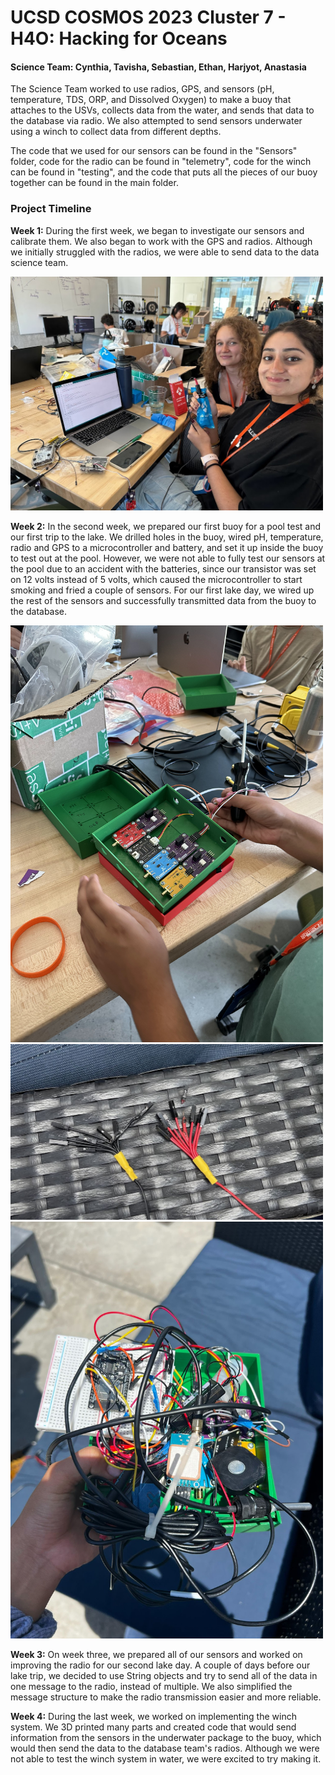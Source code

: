 # UCSD COSMOS 2023 Cluster 7 - H4O: Hacking for Oceans
<h4>Science Team: Cynthia, Tavisha, Sebastian, Ethan, Harjyot, Anastasia </h4>
<p>The Science Team worked to use radios, GPS, and sensors (pH, temperature, TDS, ORP, and Dissolved Oxygen) to make a buoy that attaches to the USVs, collects data from the water, and sends that data to the database via radio. We also attempted to send sensors underwater using a winch to collect data from different depths. </p>
<p> The code that we used for our sensors can be found in the "Sensors" folder, code for the radio can be found in "telemetry", code for the winch can be found in "testing", and the code that puts all the pieces of our buoy together can be found in the main folder.</p>

<h3>Project Timeline</h3>
<p><b>Week 1:</b> During the first week, we began to investigate our sensors and calibrate them. We also began to work with the GPS and radios. Although we initially struggled with the radios, we were able to send data to the data science team.</p>
<img src=https://github.com/frawgmanman/COSMOS23-C7-H4O/blob/main/photos/calibr.jpg?raw=true width=500 >

<p><b>Week 2:</b> In the second week, we prepared our first buoy for a pool test and our first trip to the lake. We drilled holes in the buoy, wired pH, temperature, radio and GPS to a microcontroller and battery, and set it up inside the buoy to test out at the pool. However, we were not able to fully test our sensors at the pool due to an accident with the batteries, since our transistor was set on 12 volts instead of 5 volts, which caused the microcontroller to start smoking and fried a couple of sensors. For our first lake day, we wired up the rest of the sensors and successfully transmitted data from the buoy to the database.</p>
<img src=https://github.com/frawgmanman/COSMOS23-C7-H4O/blob/main/photos/IMG_0988.jpg?raw=true width=500 >
<img src=https://github.com/frawgmanman/COSMOS23-C7-H4O/blob/main/photos/fried.jpg?raw=true width=500>
<img src=https://github.com/frawgmanman/COSMOS23-C7-H4O/blob/main/photos/wires.jpg?raw=true width=500 >

<p><b>Week 3:</b> On week three, we prepared all of our sensors and worked on improving the radio for our second lake day. A couple of days before our lake trip, we decided to use String objects and try to send all of the data in one message to the radio, instead of multiple. We also simplified the message structure to make the radio transmission easier and more reliable.</p>
<!--<img src=https://github.com/frawgmanman/COSMOS23-C7-H4O/blob/main/photos/__.jpg?raw=true width=500 >-->

<p><b>Week 4:</b> During the last week, we worked on implementing the winch system. We 3D printed many parts and created code that would send information from the sensors in the underwater package to the buoy, which would then send the data to the database team's radios. Although we were not able to test the winch system in water, we were excited to try making it.</p>

